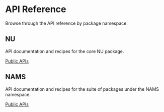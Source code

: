 # API Reference

Browse through the API reference by package namespace.

## NU
API documentation and recipes for the core NU package.

[Public APIs](/api-reference/nu/public-apis/)

## NAMS

API documentation and recipes for the suite of packages under the NAMS namespace.

[Public APIs](/api-reference/nams/public-apis/)
